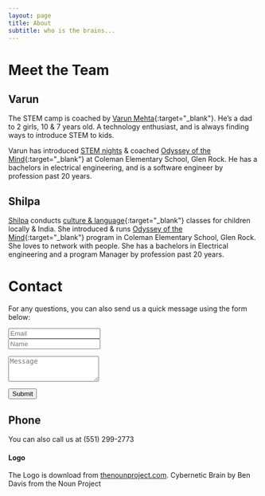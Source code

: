 ```yaml
---
layout: page
title: About
subtitle: who is the brains...
---
```


# Meet the Team

## Varun

The STEM camp is coached by [Varun Mehta](https://linkedin.com/in/varunrmehta){:target="_blank"}. He’s a dad to 2 girls, 10 & 7 years old. A technology enthusiast, and is always finding ways to introduce STEM to kids.

Varun has introduced [STEM nights](/shop) & coached [Odyssey of the Mind](https://www.odysseyofthemind.com/){:target="_blank"} at Coleman Elementary School, Glen Rock. He has a bachelors in electrical engineering, and is a software engineer by profession past 20 years.

## Shilpa

[Shilpa](https://www.linkedin.com/in/shilpavaidyamehta) conducts [culture & language](https://www.jnanaprabodhinifoundation.org/projects){:target="_blank"} classes for children locally & India. She introduced & runs [Odyssey of the Mind](https://www.odysseyofthemind.com/){:target="_blank"} program in Coleman Elementary School, Glen Rock. She loves to network with people. She has a bachelors in Electrical engineering and a program Manager by profession past 20 years.

# Contact

<form action="https://formspree.io/f/xpzwedgw" method="POST" class="form" id="contact-form">
  <p>For any questions, you can also send us a quick message using the form below:</p>
  <p>
  <div class="row">
    <div class="col-xs-6">
      <input type="email" name="email_from" class="form-control input-lg" placeholder="Email" title="Email">
    </div>
    <div class="col-xs-6">
      <input type="text" name="name" class="form-control input-lg" placeholder="Name" title="Name">
    </div>
  </div>
  </p>
  <input type="hidden" name="_subject" value="New submission from braineatingmachines.com">
  <p>
  <textarea type="text" name="message" class="form-control input-lg" placeholder="Message" title="Message" required="required" rows="3"></textarea>
  </p>
  <input type="text" name="_gotcha" style="display:none">
  <input type="hidden" name="_next" value="?message=Your message was sent successfully, thanks!">
  <p style="align:right">
  <button type="submit" class="btn btn-lg btn-primary">Submit</button>
  </p>
</form>


## Phone

You can also call us at (551) 299-2773

#### Logo
The Logo is download from [thenounproject.com](https://thenounproject.com). Cybernetic Brain by Ben Davis from the Noun Project
